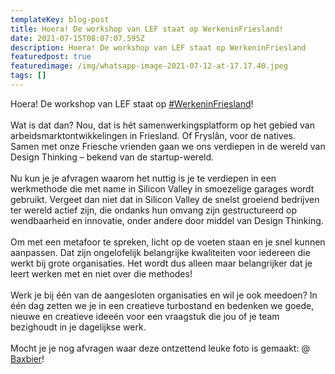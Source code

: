 ```yaml
---
templateKey: blog-post
title: Hoera! De workshop van LEF staat op WerkeninFriesland!
date: 2021-07-15T08:07:07.595Z
description: Hoera! De workshop van LEF staat op WerkeninFriesland
featuredpost: true
featuredimage: /img/whatsapp-image-2021-07-12-at-17.17.40.jpeg
tags: []
---
```

Hoera! De workshop van LEF staat op [\#WerkeninFriesland](https://www.linkedin.com/feed/hashtag/?keywords=werkeninfriesland&highlightedUpdateUrns=urn%3Ali%3Aactivity%3A6808677657891487744)! \
\
Wat is dat dan? Nou, dat is hét samenwerkingsplatform op het gebied van arbeidsmarktontwikkelingen in Friesland. Of Fryslân, voor de natives. Samen met onze Friesche vrienden gaan we ons verdiepen in de wereld van Design Thinking – bekend van de startup-wereld. \
\
Nu kun je je afvragen waarom het nuttig is je te verdiepen in een werkmethode die met name in Silicon Valley in smoezelige garages wordt gebruikt. Vergeet dan niet dat in Silicon Valley de snelst groeiend bedrijven ter wereld actief zijn, die ondanks hun omvang zijn gestructureerd op wendbaarheid en innovatie, onder andere door middel van Design Thinking. \
\
Om met een metafoor te spreken, licht op de voeten staan en je snel kunnen aanpassen. Dat zijn ongelofelijk belangrijke kwaliteiten voor iedereen die werkt bij grote organisaties. Het wordt dus alleen maar belangrijker dat je leert werken met en niet over die methodes!\
\
Werk je bij één van de aangesloten organisaties en wil je ook meedoen? In één dag zetten we je in een creatieve turbostand en bedenken we goede, nieuwe en creatieve ideeën voor een vraagstuk die jou of je team bezighoudt in je dagelijkse werk. \
\
Mocht je je nog afvragen waar deze ontzettend leuke foto is gemaakt: @ [Baxbier](https://www.linkedin.com/company/bax-bier/)!